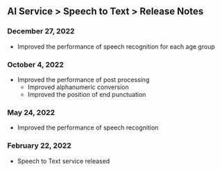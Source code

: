 ## AI Service > Speech to Text > Release Notes

### December 27, 2022
* Improved the performance of speech recognition for each age group

### October 4, 2022
* Improved the performance of post processing
    * Improved alphanumeric conversion
    * Improved the position of end punctuation

### May 24, 2022
* Improved the performance of speech recognition

### February 22, 2022
* Speech to Text service released
